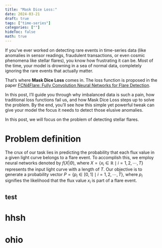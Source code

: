 ```yaml
---
title: "Mask Dice Loss:"
date: 2024-03-21
draft: true
tags: ["time-series"]
categories: [""]
hideToc: false
math: true
---
```


If you’ve ever worked on detecting rare events in time-series data (like anomalies in sensor readings, fraudulent transactions, or even cosmic phenomena like stellar flares), you know how frustrating it can be. Most of the time, your model is drowning in a sea of normal data, completely ignoring the rare events that actually matter.

That’s where **Mask Dice Loss** comes in. The loss function is proposed in the paper [FCN4Flare: Fully Convolution Neural Networks for Flare Detection](https://arxiv.org/abs/2407.21240).

In this post, I’ll guide you through why imbalanced data is such a pain, how traditional loss functions fail us, and how Mask Dice Loss steps up to solve the problem. By the end, you’ll see how this simple yet powerful tweak can give your model the focus it needs to detect those elusive anomalies.

In this post, we will focus on the problem of detecting stellar flares. 

# Problem definition

The crux of our task lies in predicting the probability that each flux value in a given light curve belongs to a flare event. To accomplish this, we employ neural networks denoted by $f(X|\Theta)$, where $X=\lbrace x_i \in \mathbb{R} \mid i=1, 2, \cdots, T\rbrace$ represents the input light curve with a length of $T$. Our objective is to generate a probability vector $P=\lbrace p_i \in [0, 1] \mid i=1, 2, \cdots, T\rbrace$, where $p_i$ signifies the likelihood that the flux value $x_i$ is part of a flare event.

## test

# hhsh

# ohio